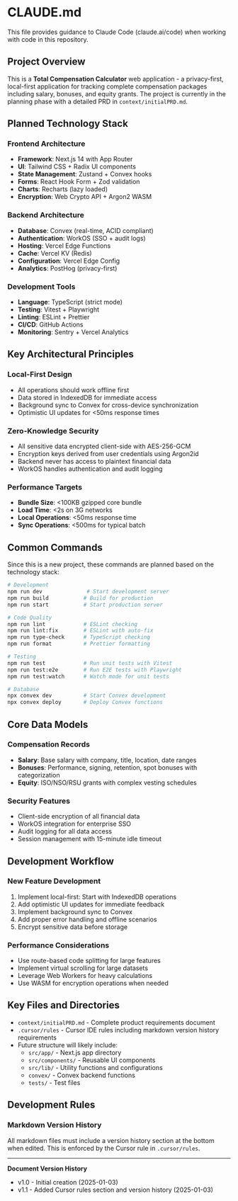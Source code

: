 # CLAUDE.md

This file provides guidance to Claude Code (claude.ai/code) when working with code in this repository.

## Project Overview

This is a **Total Compensation Calculator** web application - a privacy-first, local-first application for tracking complete compensation packages including salary, bonuses, and equity grants. The project is currently in the planning phase with a detailed PRD in `context/initialPRD.md`.

## Planned Technology Stack

### Frontend Architecture

- **Framework**: Next.js 14 with App Router
- **UI**: Tailwind CSS + Radix UI components
- **State Management**: Zustand + Convex hooks
- **Forms**: React Hook Form + Zod validation
- **Charts**: Recharts (lazy loaded)
- **Encryption**: Web Crypto API + Argon2 WASM

### Backend Architecture

- **Database**: Convex (real-time, ACID compliant)
- **Authentication**: WorkOS (SSO + audit logs)
- **Hosting**: Vercel Edge Functions
- **Cache**: Vercel KV (Redis)
- **Configuration**: Vercel Edge Config
- **Analytics**: PostHog (privacy-first)

### Development Tools

- **Language**: TypeScript (strict mode)
- **Testing**: Vitest + Playwright
- **Linting**: ESLint + Prettier
- **CI/CD**: GitHub Actions
- **Monitoring**: Sentry + Vercel Analytics

## Key Architectural Principles

### Local-First Design

- All operations should work offline first
- Data stored in IndexedDB for immediate access
- Background sync to Convex for cross-device synchronization
- Optimistic UI updates for <50ms response times

### Zero-Knowledge Security

- All sensitive data encrypted client-side with AES-256-GCM
- Encryption keys derived from user credentials using Argon2id
- Backend never has access to plaintext financial data
- WorkOS handles authentication and audit logging

### Performance Targets

- **Bundle Size**: <100KB gzipped core bundle
- **Load Time**: <2s on 3G networks
- **Local Operations**: <50ms response time
- **Sync Operations**: <500ms for typical batch

## Common Commands

Since this is a new project, these commands are planned based on the technology stack:

```bash
# Development
npm run dev              # Start development server
npm run build           # Build for production
npm run start           # Start production server

# Code Quality
npm run lint            # ESLint checking
npm run lint:fix        # ESLint with auto-fix
npm run type-check      # TypeScript checking
npm run format          # Prettier formatting

# Testing
npm run test            # Run unit tests with Vitest
npm run test:e2e        # Run E2E tests with Playwright
npm run test:watch      # Watch mode for unit tests

# Database
npx convex dev          # Start Convex development
npx convex deploy       # Deploy Convex functions
```

## Core Data Models

### Compensation Records

- **Salary**: Base salary with company, title, location, date ranges
- **Bonuses**: Performance, signing, retention, spot bonuses with categorization
- **Equity**: ISO/NSO/RSU grants with complex vesting schedules

### Security Features

- Client-side encryption of all financial data
- WorkOS integration for enterprise SSO
- Audit logging for all data access
- Session management with 15-minute idle timeout

## Development Workflow

### New Feature Development

1. Implement local-first: Start with IndexedDB operations
2. Add optimistic UI updates for immediate feedback
3. Implement background sync to Convex
4. Add proper error handling and offline scenarios
5. Encrypt sensitive data before storage

### Performance Considerations

- Use route-based code splitting for large features
- Implement virtual scrolling for large datasets
- Leverage Web Workers for heavy calculations
- Use WASM for encryption operations when needed

## Key Files and Directories

- `context/initialPRD.md` - Complete product requirements document
- `.cursor/rules` - Cursor IDE rules including markdown version history requirements
- Future structure will likely include:
  - `src/app/` - Next.js app directory
  - `src/components/` - Reusable UI components
  - `src/lib/` - Utility functions and configurations
  - `convex/` - Convex backend functions
  - `tests/` - Test files

## Development Rules

### Markdown Version History

All markdown files must include a version history section at the bottom when edited. This is enforced by the Cursor rule in `.cursor/rules`.

---

**Document Version History**

- v1.0 - Initial creation (2025-01-03)
- v1.1 - Added Cursor rules section and version history (2025-01-03)
